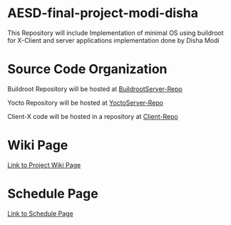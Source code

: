# AESD-final-project-modi-disha

This Repository will include Implementation of minimal OS using buildroot for X-Client and server applications implementation done by Disha Modi

# Source Code Organization

Buildroot Repository will be hosted at [BuildrootServer-Repo](https://github.com/cu-ecen-5013/final-project-Maitreyee2095.git)

Yocto Repository will be hosted at [YoctoServer-Repo](https://github.com/cu-ecen-5013/final-project-modi-disha.git)

Client-X code will be hosted in a repository at [Client-Repo](https://github.com/cu-ecen-5013/final-project-modi-disha.git)


# Wiki Page
[Link to Project Wiki Page](https://github.com/cu-ecen-5013/final-project-swatikadivar/wiki/Project-Overview)

# Schedule Page
[Link to Schedule Page](https://github.com/cu-ecen-5013/final-project-swatikadivar/wiki/Schedule-Page)
